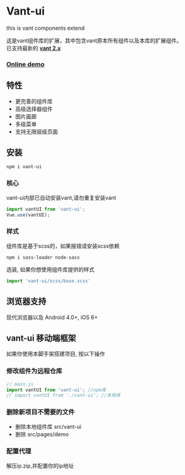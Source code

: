# Vant-ui
this is vant components extend  

这是vant组件库的扩展，其中包含vant原本所有组件以及本库的扩展组件。  
已支持最新的 <a href="https://youzan.github.io/vant" target="_blank">__vant 2.x__</a>

### <a href="http://moerj.com/vant-ui/#/demo-markdown" target="_blank">Online demo</a>

## 特性
- 更完善的组件库
- 高级选择器组件
- 图片画廊
- 多级菜单
- 支持无限层级页面

## 安装
```shell
npm i vant-ui
```

### 核心
vant-ui内部已自动安装vant,请勿重复安装vant
```js
import vantUI from 'vant-ui';
Vue.use(vantUI);
```

### 样式
组件库是基于scss的，如果报错请安装scss依赖  
```shell
npm i sass-loader node-sass
```

选装, 如果你想使用组件库提供的样式
```js
import 'vant-ui/scss/base.scss'
```

## 浏览器支持
现代浏览器以及 Android 4.0+, iOS 6+

## vant-ui 移动端框架
如果你使用本脚手架搭建项目, 按以下操作

### 修改组件为远程仓库
```js
// main.js
import vantUI from 'vant-ui'; //npm库
// import vantUI from './vant-ui'; //本地库
```

### 删除新项目不需要的文件
- 删除本地组件库 src/vant-ui
- 删除 src/pages/demo

### 配置代理
解压ip.zip,并配置你的ip地址